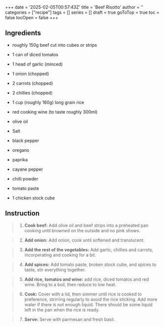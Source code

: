 +++
date = '2025-02-05T00:57:43Z'
title = 'Beef Risotto'
author = ''
categories = ["recipe"]
tags = []
series = []
draft = true
goToTop = true
toc = false
tocOpen = false
+++


## Ingredients

- roughly 150g beef cut into cubes or strips
- 1 can of diced tomatos
- 1 head of garlic (minced)
- 1 onion (chopped)
- 2 carrots (chopped)
- 2 chillies (chopped)
- 1 cup (roughly 160g) long grain rice
- red cooking wine (to taste roughly 300ml)
- olive oil

- Salt
- black pepper
- oregano
- paprika
- cayane pepper
- chilli powder
- tomato paste
- 1 chicken stock cube

## Instruction

> 1. **Cook beef:** Add olive oil and beef strips into a preheated pan cooking until browned on the outside and no pink shows.

> 2. **Add onion:** Add onion, cook until softened and translucent.

> 3. **Add the rest of the vegetables:** Add garlic, chillies and carrots, incorperating and cooking for a bit.

> 4. **Add spices:** Add tomato paste, broken stock cube, and spices to taste, stir everything together.

> 5. **Add rice, tomatos and wine:** add rice, diced tomatos and red wine. Bring to a boil, then reduce to low heat.

> 6. **Cook:** Cover with a lid, then simmer until rice is cooked to preference, strirring regularly to avoid the rice sticking. Add more water if there is not enough liquid. There should be some liquid left in the pan when the rice is ready.

> 7. **Serve:** Serve with parmesan and fresh basil. 
